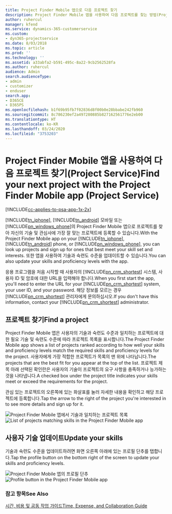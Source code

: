 ```yaml
---
title: Project Finder Mobile 앱으로 다음 프로젝트 찾기
description: Project Finder Mobile 앱을 사용하여 다음 프로젝트를 찾는 방법(Project Service)
author: ruhercul
manager: kfend
ms.service: dynamics-365-customerservice
ms.custom:
- dyn365-projectservice
ms.date: 8/03/2018
ms.topic: article
ms.prod: ''
ms.technology: ''
ms.assetid: a33abfa2-b591-495c-8a22-9cb2562528fa
ms.author: ruhercul
audience: Admin
search.audienceType:
- admin
- customizer
- enduser
search.app:
- D365CE
- D365PS
ms.openlocfilehash: b1f69b95fb7f02836d8f00b0e28bbabe242fb960
ms.sourcegitcommit: 8c786230ef2a497280885b827162561776e2eb00
ms.translationtype: HT
ms.contentlocale: ko-KR
ms.lasthandoff: 03/24/2020
ms.locfileid: "3753203"
---
```

# <a name="find-your-next-project-with-the-project-finder-mobile-app-project-service"></a><span data-ttu-id="8ff86-103">Project Finder Mobile 앱을 사용하여 다음 프로젝트 찾기(Project Service)</span><span class="sxs-lookup"><span data-stu-id="8ff86-103">Find your next project with the Project Finder Mobile app (Project Service)</span></span>

[!INCLUDE[cc-applies-to-psa-app-1x-2x](../includes/cc-applies-to-psa-app-1x-2x.md)]

<span data-ttu-id="8ff86-104">[!INCLUDE[tn_iphone](../includes/tn-iphone.md)], [!INCLUDE[tn_android](../includes/tn-android.md)] 모바일 또는 [!INCLUDE[pn_windows_phone](../includes/pn-windows-phone.md)]의 Project Finder Mobile 앱으로 프로젝트를 찾아 자신의 기술 및 관심사에 가장 잘 맞는 프로젝트에 등록할 수 있습니다.</span><span class="sxs-lookup"><span data-stu-id="8ff86-104">With the Project Finder Mobile app on your [!INCLUDE[tn_iphone](../includes/tn-iphone.md)], [!INCLUDE[tn_android](../includes/tn-android.md)] phone, or [!INCLUDE[pn_windows_phone](../includes/pn-windows-phone.md)], you can look up projects and sign up for ones that best meet your skill set and interests.</span></span> <span data-ttu-id="8ff86-105">또한 앱을 사용하여 기술과 숙련도 수준을 업데이트할 수 있습니다.</span><span class="sxs-lookup"><span data-stu-id="8ff86-105">You can also update your skills and proficiency levels with the app.</span></span>  
  
 <span data-ttu-id="8ff86-106">응용 프로그램을 처음 시작할 때 사용자의 [!INCLUDE[pn_crm_shortest](../includes/pn-crm-shortest.md)] 시스템, 사용자 ID 및 암호에 대한 URL을 입력해야 합니다.</span><span class="sxs-lookup"><span data-stu-id="8ff86-106">When you first start the app, you'll need to enter the URL for your [!INCLUDE[pn_crm_shortest](../includes/pn-crm-shortest.md)] system, your user ID, and your password.</span></span> <span data-ttu-id="8ff86-107">해당 정보를 모르는 경우 [!INCLUDE[pn_crm_shortest](../includes/pn-crm-shortest.md)] 관리자에게 문의하십시오.</span><span class="sxs-lookup"><span data-stu-id="8ff86-107">If you don't have this information,  contact your [!INCLUDE[pn_crm_shortest](../includes/pn-crm-shortest.md)] administrator.</span></span>  
  
## <a name="find-a-project"></a><span data-ttu-id="8ff86-108">프로젝트 찾기</span><span class="sxs-lookup"><span data-stu-id="8ff86-108">Find a project</span></span>  
 <span data-ttu-id="8ff86-109">Project Finder Mobile 앱은 사용자의 기술과 숙련도 수준과 일치하는 프로젝트에 대한 필요 기술 및 숙련도 수준에 따라 프로젝트 목록을 표시합니다.</span><span class="sxs-lookup"><span data-stu-id="8ff86-109">The Project Finder Mobile app shows a list of projects ranked according to how well your skills and proficiency levels match the required skills and proficiency levels for the project.</span></span> <span data-ttu-id="8ff86-110">사용자에게 가장 적합한 프로젝트가 목록의 맨 위에 나타납니다.</span><span class="sxs-lookup"><span data-stu-id="8ff86-110">The projects that are the best fit for you appear at the top of the list.</span></span> <span data-ttu-id="8ff86-111">프로젝트 제목 아래 선택된 확인란은 사용자의 기술이 프로젝트의 요구 사항을 충족하거나 능가하는 것을 나타냅니다.</span><span class="sxs-lookup"><span data-stu-id="8ff86-111">A checked box under the project title indicates your skills meet or exceed the requirements for the project.</span></span>  
  
 <span data-ttu-id="8ff86-112">관심 있는 프로젝트의 오른쪽에 있는 화살표를 눌러 자세한 내용을 확인하고 해당 프로젝트에 등록합니다.</span><span class="sxs-lookup"><span data-stu-id="8ff86-112">Tap the arrow to the right of the project you're interested in to see more details and sign up for it.</span></span>  
  
 <span data-ttu-id="8ff86-113">![Project Finder Mobile 앱에서 기술과 일치하는 프로젝트 목록](../project-service/media/project-service-project-finder-list.png "Project Finder Mobile 앱에서 기술과 일치하는 프로젝트 목록")</span><span class="sxs-lookup"><span data-stu-id="8ff86-113">![List of projects matching skills in the Project Finder Mobile app](../project-service/media/project-service-project-finder-list.png "List of projects matching skills in the Project Finder Mobile app")</span></span>  
  
## <a name="update-your-skills"></a><span data-ttu-id="8ff86-114">사용자 기술 업데이트</span><span class="sxs-lookup"><span data-stu-id="8ff86-114">Update your skills</span></span>  
 <span data-ttu-id="8ff86-115">기술과 숙련도 수준을 업데이트하려면 화면 오른쪽 아래에 있는 프로필 단추를 탭합니다.</span><span class="sxs-lookup"><span data-stu-id="8ff86-115">Tap the profile button on the bottom right of the screen to update your skills and proficiency levels.</span></span>  
  
 <span data-ttu-id="8ff86-116">![Project Finder Mobile 앱의 프로필 단추](../project-service/media/project-service-project-finder-profile.png "Project Finder Mobile 앱의 프로필 단추")</span><span class="sxs-lookup"><span data-stu-id="8ff86-116">![Profile button in the Project Finder Mobile app](../project-service/media/project-service-project-finder-profile.png "Profile button in the Project Finder Mobile app")</span></span>  
  
### <a name="see-also"></a><span data-ttu-id="8ff86-117">참고 항목</span><span class="sxs-lookup"><span data-stu-id="8ff86-117">See Also</span></span>  
 [<span data-ttu-id="8ff86-118">시간, 비용 및 공동 작업 가이드</span><span class="sxs-lookup"><span data-stu-id="8ff86-118">Time, Expense, and Collaboration Guide</span></span>](../project-service/time-expense-collaboration-guide.md)
